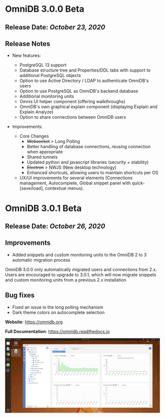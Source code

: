 # OmniDB 3.0.0 Beta

## Release Date: *October 23, 2020*

## Release Notes

- New features:
  - PostgreSQL 13 support
  - Database structure tree and Properties/DDL tabs with support to additional PostgreSQL objects
  - Option to use Active Directory / LDAP to authenticate OmniDB's users
  - Option to use PostgreSQL as OmniDB's backend database
  - Additional monitoring units
  - Omnis UI helper component (offering walkthroughs)
  - OmniDB's own graphical explain component (displaying Explain and Explain Analyze)
  - Option to share connections between OmniDB users


- Improvements:
  - Core Changes
    - ~~Websocket~~ > Long Polling
    - Better handling of database connections, reusing connection when appropriate
    - Shared tunnels
    - Updated python and javascript libraries (security + stability)
    - ~~Electron~~ > NWJS (New desktop technology)
    - Enhanced shortcuts, allowing users to maintain shortcuts per OS
  - UX/UI improvements for several elements (Connections management, Autocomplete, Global snippet panel with quick-[save/load], contextual menus).

# OmniDB 3.0.1 Beta

## Release Date: *October 26, 2020*

## Improvements

- Added snippets and custom monitoring units to the OmniDB 2 to 3 automatic migration process

OmniDB 3.0.0 only automatically migrated users and connections from 2.x. Users are encouraged to upgrade to 3.0.1, which will now migrate snippets and custom monitoring units from a previous 2.x installation

## Bug fixes

- Fixed an issue in the long polling mechanism
- Dark theme colors on autocomplete selection

**Website**: https://omnidb.org

**Full Documentation**: https://omnidb.readthedocs.io

![](https://raw.githubusercontent.com/OmniDB/doc/master/img/omnidb_3/dashboard.png)
